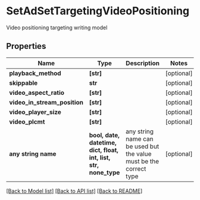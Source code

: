 # SetAdSetTargetingVideoPositioning

Video positioning targeting writing model

## Properties
Name | Type | Description | Notes
------------ | ------------- | ------------- | -------------
**playback_method** | **[str]** |  | [optional] 
**skippable** | **str** |  | [optional] 
**video_aspect_ratio** | **[str]** |  | [optional] 
**video_in_stream_position** | **[str]** |  | [optional] 
**video_player_size** | **[str]** |  | [optional] 
**video_plcmt** | **[str]** |  | [optional] 
**any string name** | **bool, date, datetime, dict, float, int, list, str, none_type** | any string name can be used but the value must be the correct type | [optional]

[[Back to Model list]](../README.md#documentation-for-models) [[Back to API list]](../README.md#documentation-for-api-endpoints) [[Back to README]](../README.md)


